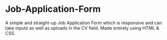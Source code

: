# Job-Application-Form
A simple and straight-up Job Application Form which is responsive and can take inputs as well as uploads in the CV field. Made entirely using HTML &amp; CSS.
